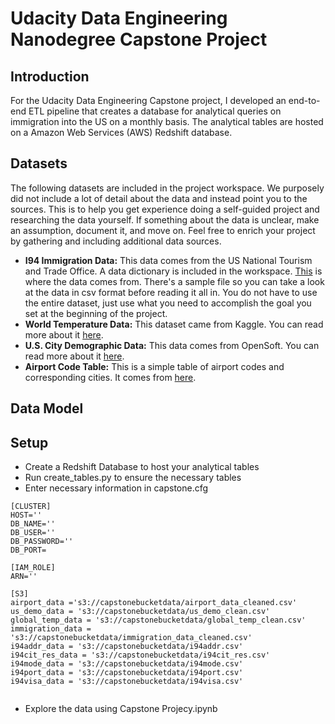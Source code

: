 # Udacity Data Engineering Nanodegree Capstone Project
## Introduction
For the Udacity Data Engineering Capstone project, I developed an end-to-end ETL pipeline that creates a database for analytical queries on immigration into the US on a monthly basis. The analytical tables are hosted on a Amazon Web Services (AWS) Redshift database.

## Datasets
The following datasets are included in the project workspace. We purposely did not include a lot of detail about the data and instead point you to the sources. This is to help you get experience doing a self-guided project and researching the data yourself. If something about the data is unclear, make an assumption, document it, and move on. Feel free to enrich your project by gathering and including additional data sources.

-   **I94 Immigration Data:**  This data comes from the US National Tourism and Trade Office. A data dictionary is included in the workspace.  [This](https://travel.trade.gov/research/reports/i94/historical/2016.html)  is where the data comes from. There's a sample file so you can take a look at the data in csv format before reading it all in. You do not have to use the entire dataset, just use what you need to accomplish the goal you set at the beginning of the project.
-   **World Temperature Data:**  This dataset came from Kaggle. You can read more about it  [here](https://www.kaggle.com/berkeleyearth/climate-change-earth-surface-temperature-data).
-   **U.S. City Demographic Data:**  This data comes from OpenSoft. You can read more about it  [here](https://public.opendatasoft.com/explore/dataset/us-cities-demographics/export/).
-   **Airport Code Table:**  This is a simple table of airport codes and corresponding cities. It comes from  [here](https://datahub.io/core/airport-codes#data).

## Data Model
## Setup
- Create a Redshift Database to host your analytical tables
- Run create_tables.py to ensure the necessary tables
- Enter necessary information in capstone.cfg
 ~~~
[CLUSTER]
HOST=''
DB_NAME=''
DB_USER=''
DB_PASSWORD=''
DB_PORT= 

[IAM_ROLE]
ARN=''

[S3]
airport_data ='s3://capstonebucketdata/airport_data_cleaned.csv'
us_demo_data = 's3://capstonebucketdata/us_demo_clean.csv'
global_temp_data = 's3://capstonebucketdata/global_temp_clean.csv'
immigration_data = 's3://capstonebucketdata/immigration_data_cleaned.csv'
i94addr_data = 's3://capstonebucketdata/i94addr.csv'
i94cit_res_data = 's3://capstonebucketdata/i94cit_res.csv'
i94mode_data = 's3://capstonebucketdata/i94mode.csv'
i94port_data = 's3://capstonebucketdata/i94port.csv'
i94visa_data = 's3://capstonebucketdata/i94visa.csv'


~~~
- Explore the data using Capstone Projecy.ipynb

